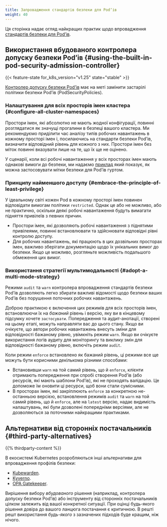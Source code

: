 ```yaml
---
title: Запровадження стандартів безпеки для Podʼів
weight: 40
---
```


<!-- overview -->

Ця сторінка надає огляд найкращих практик щодо впровадження [стандартів безпеки для Podʼів](/uk/docs/concepts/security/pod-security-standards).

<!-- body -->

## Використання вбудованого контролера допуску безпеки Podʼів {#using-the-built-in-pod-security-admission-controller}

{{< feature-state for_k8s_version="v1.25" state="stable" >}}

[Контролер допуску безпеки Podʼів](/uk/docs/reference/access-authn-authz/admission-controllers/#podsecurity) має на меті замінити застарілі політики безпеки Podʼів (PodSecurityPolicies).

### Налаштування для всіх просторів імен кластера {#configure-all-cluster-namespaces}

Простори імен, які абсолютно не мають жодної конфігурації, повинні розглядатися як значущі прогалини в безпеці вашого кластера. Ми рекомендуємо приділити час аналізу типів робочих навантажень в кожному просторі імен і, посилаючись на стандарти безпеки Podʼів, визначити відповідний рівень для кожного з них. Простори імен без міток повинні вказувати лише на те, що їх ще не оцінено.

У сценарії, коли всі робочі навантаження у всіх просторах імен мають однакові вимоги до безпеки, ми надаємо [приклад](/uk/docs/tasks/configure-pod-container/enforce-standards-namespace-labels/#applying-to-all-namespaces) який показує, як можна застосовувати мітки безпеки для Podʼів гуртом.

### Принципу найменшого доступу {#embrace-the-principle-of-least-privilege}

У ідеальному світі кожен Pod в кожному просторі імен повинен відповідати вимогам політики `restricted`. Однак це або не можливо, або не практично, оскільки деякі робочі навантаження будуть вимагати підняття привілеїв з певних причин.

- Простори імен, які дозволяють робочі навантаження з піднятими привілеями, повинні встановлювати та здійснювати відповідні рівні контролю доступу.
- Для робочих навантажень, які працюють в цих дозвільних просторах імен, важливо зберігати документацію щодо їх унікальних вимог до безпеки. Якщо це можливо, розгляньте можливість подальшого обмеження цих вимог.

### Використання стратегії мультимодальності {#adopt-a-multi-mode-strategy}

Режими `audit` та `warn` контролера впровадження стандартів безпеки Podʼів дозволяють легко збирати важливі відомості щодо безпеки ваших Podʼів без порушення поточних робочих навантажень.

Доброю практикою є включення цих режимів для всіх просторів імен, встановлюючи їх на _бажаний_ рівень і версію, яку ви в кінцевому підсумку хочете `застосувати`. Попередження та аудит-анотації, створені на цьому етапі, можуть направляти вас до цього стану. Якщо ви очікуєте, що автори робочих навантажень внесуть зміни для відповідності бажаному рівню, увімкніть режим `warn`. Якщо ви очікуєте використання логів аудиту для моніторингу та виклику змін для відповідності бажаному рівню, включіть режим `audit`.

Коли режим `enforce` встановлено як бажаний рівень, ці режими все ще можуть бути корисними декількома різними способами:

- Встановивши `warn` на той самий рівень, що й `enforce`, клієнти отримають попередження при спробі створення Podʼів (або ресурсів, які мають шаблони Podʼів), які не проходять валідацію. Це допоможе їм оновити ці ресурси, щоб вони стали сумісними.
- В просторах імен, які закріплюють `enforce` за конкретною не-останньою версією, встановлення режимів `audit` та `warn` на той самий рівень, що й `enforce`, але на `latest` версію, надає видимість налаштувань, які були дозволені попередніми версіями, але не дозволяються за поточними найкращими практиками.

## Альтернативи від сторонніх постачальників {#third-party-alternatives}

{{% thirdparty-content %}}

В екосистемі Kubernetes розробляються інші альтернативи для впровадження профілів безпеки:

- [Kubewarden](https://github.com/kubewarden).
- [Kyverno](https://kyverno.io/policies/).
- [OPA Gatekeeper](https://github.com/open-policy-agent/gatekeeper).

Вирішення вибору _вбудованого_ рішення (наприклад, контролера допуску безпеки Podʼів) або інструменту від сторонніх постачальників цілком залежить від вашої конкретної ситуації. При оцінці будь-якого рішення довіра до вашого ланцюга постачання є критичною. В решті решт використання _будь-якого_ з зазначених підходів буде кращим, ніж нічого.
